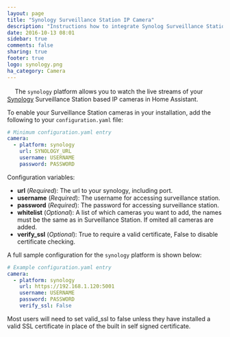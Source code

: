 ```yaml
---
layout: page
title: "Synology Surveillance Station IP Camera"
description: "Instructions how to integrate Synolog Surveillance Station cameras within Home Assistant."
date: 2016-10-13 08:01
sidebar: true
comments: false
sharing: true
footer: true
logo: synology.png
ha_category: Camera
---
```


　
The `synology` platform allows you to watch the live streams of your [Synology](https://www.synology.com/) Surveillance Station based IP cameras in Home Assistant.

To enable your Surveillance Station cameras in your installation, add the following to your `configuration.yaml` file:

```yaml
# Minimum configuration.yaml entry
camera:
  - platform: synology
    url: SYNOLOGY_URL
    username: USERNAME
    password: PASSWORD
```

Configuration variables:

- **url** (*Required*): The url to your synology, including port.
- **username** (*Required*): The username for accessing surveillance station.
- **password** (*Required*): The password for accessing surveillance station.
- **whitelist** (*Optional*): A list of which cameras you want to add, the names must be the same as in Surveillance Station.  If omited all cameras are added.
- **verify_ssl** (*Optional*): True to require a valid certificate, False to disable certificate checking.

A full sample configuration for the `synology` platform is shown below:

```yaml
# Example configuration.yaml entry
camera:
  - platform: synology
    url: https://192.168.1.120:5001
    username: USERNAME
    password: PASSWORD
    verify_ssl: False
```

<p class='note'>
Most users will need to set valid_ssl to false unless they have installed a valid SSL certificate in place of the built in self signed certificate.
</p>
